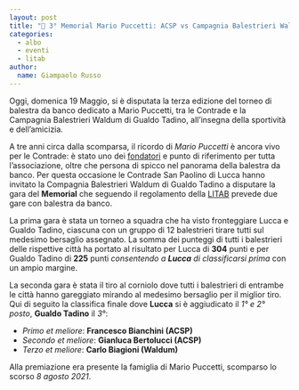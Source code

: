 ```yaml
---
layout: post
title: "🎯 3° Memorial Mario Puccetti: ACSP vs Campagnia Balestrieri Waldum"
categories:
  - albo
  - eventi
  - litab
author:
  name: Giampaolo Russo
---
```


Oggi, domenica 19 Maggio, si è disputata la terza edizione del torneo di balestra da banco dedicato a Mario Puccetti, tra le Contrade e la Campagnia Balestrieri Waldum di Gualdo Tadino, all’insegna della sportività e dell’amicizia.

<!-- more -->

A tre anni circa dalla scomparsa, il ricordo di *Mario Puccetti* è ancora vivo per le Contrade: è stato uno dei [fondatori](https://consanpaolino.org/2019/nascita-associazione-contrade-san-paolino) e punto di riferimento per tutta l’associazione, oltre che persona di spicco nel panorama della balestra da banco. Per questa occasione le Contrade San Paolino di Lucca hanno invitato la Compagnia Balestrieri Waldum di Gualdo Tadino a disputare la gara del **Memorial** che seguendo il regolamento della [LITAB](https://www.litab.net) prevede due gare con balestra da banco.

La prima gara è stata un torneo a squadra che ha visto fronteggiare Lucca e Gualdo Tadino, ciascuna con un gruppo di 12 balestrieri tirare tutti sul  medesimo bersaglio assegnato. La somma dei punteggi di tutti i balestrieri delle rispettive città ha portato al risultato per Lucca di **304** punti e per Gualdo Tadino di **225** punti *consentendo a **Lucca** di classificarsi prima* con un ampio margine.

La seconda gara è stata il tiro al corniolo dove tutti i balestrieri di entrambe le città hanno gareggiato mirando al medesimo bersaglio per il miglior tiro.
Qui di seguito la classifica finale dove **Lucca** si è aggiudicato il *1° e 2° posto*, **Gualdo Tadino** il *3°*:

* *Primo et meliore*: **Francesco Bianchini (ACSP)**
* *Secondo et meliore*: **Gianluca Bertolucci (ACSP)**
* *Terzo et meliore*: **Carlo Biagioni (Waldum)**

Alla premiazione era presente la famiglia di Mario Puccetti, scomparso lo scorso *8 agosto 2021*.
